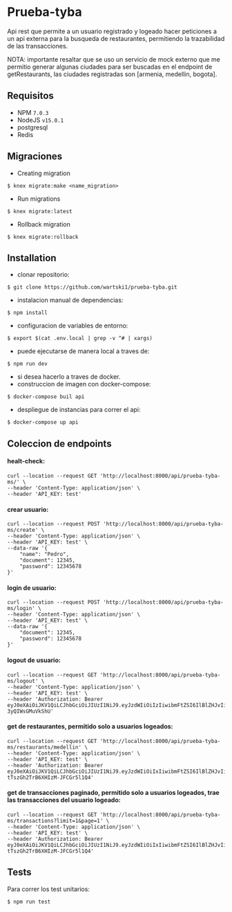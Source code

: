 # Prueba-tyba

Api rest que permite a un usuario registrado y logeado hacer peticiones a un api externa para la busqueda de restaurantes, permitiendo la trazabilidad de las transacciones.

NOTA: importante resaltar que se uso un servicio de mock externo que me permitio generar algunas ciudades para ser buscadas en el endpoint de getRestaurants, las ciudades registradas son [armenia, medellin, bogota].

## Requisitos

- NPM    `7.0.3`
- NodeJS `v15.0.1`
- postgresql
- Redis

## Migraciones

- Creating migration
```  
$ knex migrate:make <name_migration>
````
- Run migrations
```
$ knex migrate:latest
```
- Rollback migration
```
$ knex migrate:rollback
```

## Installation

- clonar repositorio:
```
$ git clone https://github.com/wartski1/prueba-tyba.git
```
- instalacion manual de dependencias:
```
$ npm install
```
- configuracion de variables de entorno:
```
$ export $(cat .env.local | grep -v ^# | xargs)
```

- puede ejecutarse de manera local a traves de:
```
$ npm run dev
```

- si desea hacerlo a traves de docker.
- construccion de imagen con docker-compose:
```
$ docker-compose buil api
```
- despliegue de instancias para correr el api:
```
$ docker-compose up api
```

## Coleccion de endpoints

####   healt-check:
```
curl --location --request GET 'http://localhost:8000/api/prueba-tyba-ms/' \
--header 'Content-Type: application/json' \
--header 'API_KEY: test'
```

####  crear usuario:
```
curl --location --request POST 'http://localhost:8000/api/prueba-tyba-ms/create' \
--header 'Content-Type: application/json' \
--header 'API_KEY: test' \
--data-raw '{
    "name": "Pedro",
    "document": 12345,
    "password": 12345678
}'
```

####  login de usuario:
```
curl --location --request POST 'http://localhost:8000/api/prueba-tyba-ms/login' \
--header 'Content-Type: application/json' \
--header 'API_KEY: test' \
--data-raw '{
    "document": 12345,
    "password": 12345678
}'
```

####  logout de usuario:
```
curl --location --request GET 'http://localhost:8000/api/prueba-tyba-ms/logout' \
--header 'Content-Type: application/json' \
--header 'API_KEY: test' \
--header 'Authorization: Bearer eyJ0eXAiOiJKV1QiLCJhbGciOiJIUzI1NiJ9.eyJzdWIiOiIzIiwibmFtZSI6IlBlZHJvIiwiZG9jdW1lbnQiOjEyMywiaWF0IjoxNjQzNjA0NjUxLCJleHAiOjE2NDM2MDgyNTF9.YyoM5RR2YKFcHdlbfpOJmulRR7F6-3yQIWsGMuVkShU'
```

####  get de restaurantes, permitido solo a usuarios logeados:
```
curl --location --request GET 'http://localhost:8000/api/prueba-tyba-ms/restaurants/medellin' \
--header 'Content-Type: application/json' \
--header 'API_KEY: test' \
--header 'Authorization: Bearer eyJ0eXAiOiJKV1QiLCJhbGciOiJIUzI1NiJ9.eyJzdWIiOiIxIiwibmFtZSI6IlBlZHJvIiwiZG9jdW1lbnQiOjEyMzQ1LCJpYXQiOjE2NDM2NDczNDksImV4cCI6MTY0MzY1MDk0OX0.GuG3bQem3ePWV_5-tTszGh2TrB6XHIzM-JFCGr5l1Q4'
```

####  get de transacciones paginado, permitido solo a usuarios logeados, trae las transacciones del usuario logeado:
```
curl --location --request GET 'http://localhost:8000/api/prueba-tyba-ms/transactions?limit=1&page=1' \
--header 'Content-Type: application/json' \
--header 'API_KEY: test' \
--header 'Authorization: Bearer eyJ0eXAiOiJKV1QiLCJhbGciOiJIUzI1NiJ9.eyJzdWIiOiIxIiwibmFtZSI6IlBlZHJvIiwiZG9jdW1lbnQiOjEyMzQ1LCJpYXQiOjE2NDM2NDczNDksImV4cCI6MTY0MzY1MDk0OX0.GuG3bQem3ePWV_5-tTszGh2TrB6XHIzM-JFCGr5l1Q4'
```

## Tests

Para correr los test unitarios:

```
$ npm run test
```
